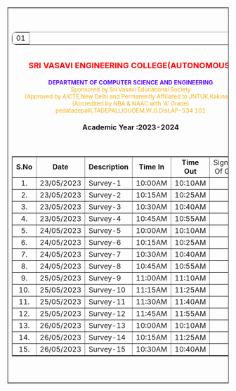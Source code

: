 <html>
<head>
<title>log book</title>
<style>
.log{ border-style:solid}
</style>
</head>
<body>
<table border="1" style="border-collapse:collapse" align="center" valign="top" width=" 50%"><tr><td>

<br><center><table border="1" style="border-collapse:collapse; border-radius:10px">
<tr><td> 01</td></tr>
</table><center><br>

<center><font color="red" size="4"><b>SRI VASAVI ENGINEERING COLLEGE(AUTONOMOUS)</b></font></center><br>
<center><font color="#580EF5" size="2"><b>DEPARTMENT OF COMPUTER SCIENCE AND ENGINEERING</b></font></center>
<center><font color="#F5AF0D" size="2">Sponsored by Sri Vasavi Educational Society</font></center>
<center><font color="#F5AF0D" size="2">(Approved by AICTE,New Delhi and Permanently Affiliated to JNTUK,Kakinada)</font></center>
<center><font color="#F5AF0D" size="2">(Accredited by NBA & NAAC with 'A' Grade)</font></center>
<center><font color="#F5AF0D" size="2">pedatadepalli,TADEPALLIGUDEM,W.G.Dist,AP-534 101</font></center><br>
<center><b>Academic Year :2023-2024</b></center><br><br>

<table border="1" style="border-collapse:collapse" align="center" valign="middle">
<tr>
<td width="100" align="center"><b>S.No<b></td>
<td width="100" align="center"><b>Date<b></td>
<td width="110" align="center"><b>Description<b></td>
<td width="100" align="center"><b>Time In<b></td>
<td width="100" align="center"><b>Time Out<b></td>
<td width="100" align="center">Signature Of Guide</td>
</tr>
<tr>
<td><center>1.</center></td>
<td>23/05/2023</td>
<td>Survey-1</td>
<td>10:00AM</td>
<td>10:10AM</td>
<td></td>
</tr>
<tr>
<td><center>2.</center></td>
<td>23/05/2023</td>
<td>Survey-2</td>
<td>10:15AM</td>
<td>10:25AM</td>
<td></td>
</tr>
<tr>
<td><center>3.</center></td>
<td>23/05/2023</td>
<td>Survey-3</td>
<td>10:30AM</td>
<td>10:40AM</td>
<td></td>
</tr>
<tr>
<td><center>4.</center></td>
<td>23/05/2023</td>
<td>Survey-4</td>
<td>10:45AM</td>
<td>10:55AM</td>
<td></td>
</tr>
<tr>
<td><center>5.</center></td>
<td>24/05/2023</td>
<td>Survey-5</td>
<td>10:00AM</td>
<td>10:10AM</td>
<td></td>
</tr>
<tr>
<td><center>6.</center></td>
<td>24/05/2023</td>
<td>Survey-6</td>
<td>10:15AM</td>
<td>10:25AM</td>
<td></td>
</tr>
<tr>
<td><center>7.</center></td>
<td>24/05/2023</td>
<td>Survey-7</td>
<td>10:30AM</td>
<td>10:40AM</td>
<td></td>
</tr>
<tr>
<td><center>8.</center></td>
<td>24/05/2023</td>
<td>Survey-8</td>
<td>10:45AM</td>
<td>10:55AM</td>
<td></td>
</tr>
<tr>
<td><center>9.</center></td>
<td>25/05/2023</td>
<td>Survey-9</td>
<td>11:00AM</td>
<td>11:10AM</td>
<td></td>
</tr>
<tr>
<td><center>10.</center></td>
<td>25/05/2023</td>
<td>Survey-10</td>
<td>11:15AM</td>
<td>11:25AM</td>
<td></td>
</tr>
<td><center>11.</center></td>
<td>25/05/2023</td>
<td>Survey-11</td>
<td>11:30AM</td>
<td>11:40AM</td>
<td></td>
</tr>
<td><center>12.</center></td>
<td>25/05/2023</td>
<td>Survey-12</td>
<td>11:45AM</td>
<td>11:55AM</td>
<td></td>
</tr>
<td><center>13.</center></td>
<td>26/05/2023</td>
<td>Survey-13</td>
<td>10:00AM</td>
<td>10:10AM</td>
<td></td>
</tr>
<td><center>14.</center></td>
<td>26/05/2023</td>
<td>Survey-14</td>
<td>10:15AM</td>
<td>11:25AM</td>
<td></td>
</tr>
<td><center>15.</center></td>
<td>26/05/2023</td>
<td>Survey-15</td>
<td>10:30AM</td>
<td>10:40AM</td>
<td></td>
</tr>
</table><br><br>
</td></tr></table>
</body>
</html>
